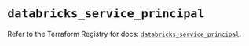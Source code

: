 # `databricks_service_principal`

Refer to the Terraform Registry for docs: [`databricks_service_principal`](https://registry.terraform.io/providers/databricks/databricks/1.85.0/docs/resources/service_principal).
